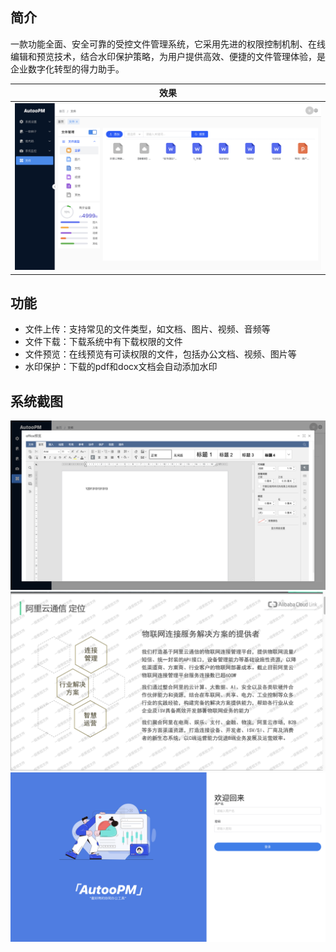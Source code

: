 ##

## 简介

一款功能全面、安全可靠的受控文件管理系统，它采用先进的权限控制机制、在线编辑和预览技术，结合水印保护策略，为用户提供高效、便捷的文件管理体验，是企业数字化转型的得力助手。

| 效果                                         |
|--------------------------------------------|
| ![文件管理](./images/WX20240626-195258@2x.png) |

## 功能
- 文件上传：支持常见的文件类型，如文档、图片、视频、音频等
- 文件下载：下载系统中有下载权限的文件
- 文件预览：在线预览有可读权限的文件，包括办公文档、视频、图片等
- 水印保护：下载的pdf和docx文档会自动添加水印



## 系统截图
![](./images/WX20240626-195457@2x.png)  
![](./images/WX20240626-195718@2x.png)  
![](./images/WX20240626-195910@2x.png)  
